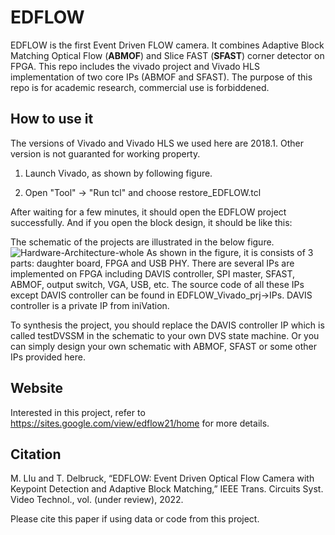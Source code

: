 # EDFLOW
EDFLOW is the first Event Driven FLOW camera. 
It combines Adaptive Block Matching Optical Flow (**ABMOF**) and Slice FAST (**SFAST**) corner detector on FPGA.
This repo includes the vivado project and Vivado HLS implementation of two core IPs (ABMOF and SFAST).
The purpose of this repo is for academic research, commercial use is forbiddened.

## How to use it
The versions of Vivado and Vivado HLS we used here are 2018.1. 
Other version is not guaranted for working property.
1. Launch Vivado, as shown by following figure.

2. Open "Tool" -> "Run tcl" and choose restore_EDFLOW.tcl

After waiting for a few minutes, it should open the EDFLOW project successfully. And if you open the block design, it should be like this:

The schematic of the projects are illustrated in the below figure.
![Hardware-Architecture-whole](https://user-images.githubusercontent.com/8357338/125651414-6b750f54-e071-42e0-a899-bac5fa00455c.jpg)
As shown in the figure, it is consists of 3 parts: daughter board, FPGA and USB PHY.
There are several IPs are implemented on FPGA including DAVIS controller, SPI master, SFAST, ABMOF, output switch, VGA, USB, etc.
The source code of all these IPs except DAVIS controller can be found in EDFLOW_Vivado_prj->IPs.
DAVIS controller is a private IP from iniVation.

To synthesis the project, you should replace the DAVIS controller IP which is called testDVSSM in the schematic to your own DVS state machine.
Or you can simply design your own schematic with ABMOF, SFAST or some other IPs provided here.

## Website
Interested in this project, refer to https://sites.google.com/view/edflow21/home for more details.

## Citation
M. LIu and T. Delbruck, “EDFLOW: Event Driven Optical Flow Camera with Keypoint Detection and Adaptive Block Matching,” IEEE Trans. Circuits Syst. Video Technol., vol. (under review), 2022. 

Please cite this paper if using data or code from this project.
